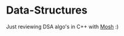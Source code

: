 # Data-Structures
Just reviewing DSA algo's in C++ with <a href="https://codewithmosh.com/">Mosh</a> :)